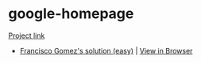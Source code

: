 # google-homepage
[Project link](http://htmlpreview.github.io/?https://github.com/FrankGmz/google-homepage/blob/master/index.html)

* [Francisco Gomez's solution (easy)](https://github.com/FrankGmz/google-homepage/) | [View in Browser](http://htmlpreview.github.io/?https://github.com/FrankGmz/google-homepage/blob/master/index.html)
